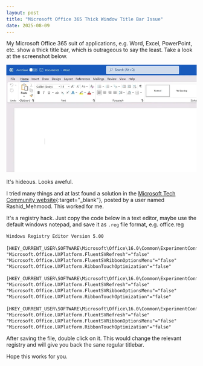 ```yaml
---
layout: post
title: "Microsoft Office 365 Thick Window Title Bar Issue"
date: 2025-08-09
---
```


My Microsoft Office 365 suit of applications, e.g. Word, Excel, PowerPoint, etc. show a thick title bar, which is outrageous to say the least. Take a look at the screenshot below.

![Thick Window Title Bar in Microsoft Office 365](/assets/images/2025-08-09-thick-titlebar-office-applications/microsoft-office-thick-title-bar.webp 'Thick Window Title Bar in Microsoft Office 365')

It's hideous. Looks aweful. 

I tried many things and at last found a solution in the [Microsoft Tech Community website](https://techcommunity.microsoft.com/discussions/microsoft-365/thick-window-title-bar-in-office-365-applications/2980542/replies/4158320){:target="_blank"}, posted by a user named Rashid_Mehmood. This worked for me. 

It's a registry hack. Just copy the code below in a text editor, maybe use the default windows notepad, and save it as `.reg` file format, e.g. office.reg

```
Windows Registry Editor Version 5.00

[HKEY_CURRENT_USER\SOFTWARE\Microsoft\Office\16.0\Common\ExperimentConfigs\ExternalFeatureOverrides\powerpoint]
"Microsoft.Office.UXPlatform.FluentSVRefresh"="false"
"Microsoft.Office.UXPlatform.FluentSVRibbonOptionsMenu"="false"
"Microsoft.Office.UXPlatform.RibbonTouchOptimization"="false"

[HKEY_CURRENT_USER\SOFTWARE\Microsoft\Office\16.0\Common\ExperimentConfigs\ExternalFeatureOverrides\excel]
"Microsoft.Office.UXPlatform.FluentSVRefresh"="false"
"Microsoft.Office.UXPlatform.FluentSVRibbonOptionsMenu"="false"
"Microsoft.Office.UXPlatform.RibbonTouchOptimization"="false"

[HKEY_CURRENT_USER\SOFTWARE\Microsoft\Office\16.0\Common\ExperimentConfigs\ExternalFeatureOverrides\word]
"Microsoft.Office.UXPlatform.FluentSVRefresh"="false"
"Microsoft.Office.UXPlatform.FluentSVRibbonOptionsMenu"="false"
"Microsoft.Office.UXPlatform.RibbonTouchOptimization"="false"
```  

After saving the file, double click on it. This would change the relevant registry and will give you back the sane regular titlebar.

Hope this works for you.